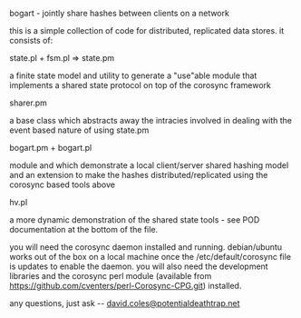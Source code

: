 bogart - jointly share hashes between clients on a network

this is a simple collection of code for distributed, replicated data
stores. it consists of:

state.pl + fsm.pl => state.pm

  a finite state model and utility to generate a "use"able module that
  implements a shared state protocol on top of the corosync framework

sharer.pm

  a base class which abstracts away the intracies involved in dealing
  with the event based nature of using state.pm

bogart.pm + bogart.pl

  module and which demonstrate a local client/server shared hashing
  model and an extension to make the hashes distributed/replicated
  using the corosync based tools above

hv.pl

  a more dynamic demonstration of the shared state tools - see POD
  documentation at the bottom of the file.

you will need the corosync daemon installed and running. debian/ubuntu
works out of the box on a local machine once the /etc/default/corosync
file is updates to enable the daemon. you will also need the
development libraries and the corosync perl module (available from
https://github.com/cventers/perl-Corosync-CPG.git) installed.

any questions, just ask -- david.coles@potentialdeathtrap.net

